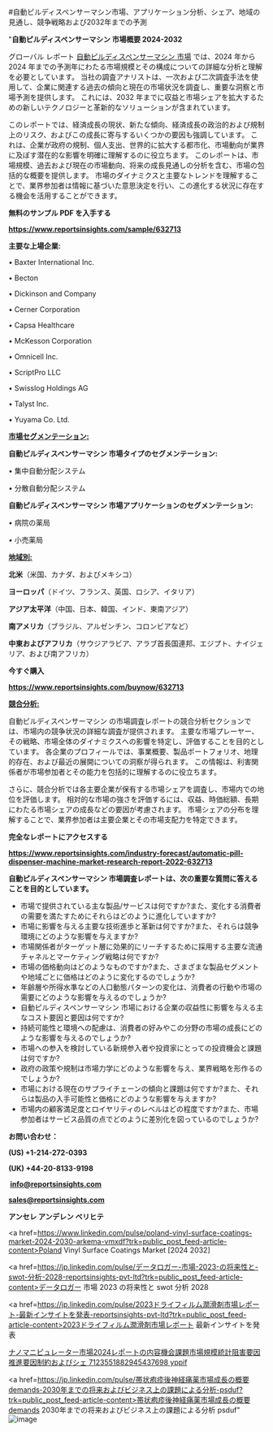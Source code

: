 #自動ピルディスペンサーマシン市場、アプリケーション分析、シェア、地域の見通し、競争戦略および2032年までの予測

"<strong>自動ピルディスペンサーマシン 市場概要 2024-2032</strong>

グローバル レポート <a href=https://www.reportsinsights.com/sample/632713>自動ピルディスペンサーマシン 市場</a> では、2024 年から 2024 年までの予測年にわたる市場規模とその構成についての詳細な分析と理解を必要としています。 当社の調査アナリストは、一次および二次調査手法を使用して、企業に関連する過去の傾向と現在の市場状況を調査し、重要な洞察と市場予測を提供します。 これには、2032 年までに収益と市場シェアを拡大​​するための新しいテクノロジーと革新的なソリューションが含まれています。

このレポートでは、経済成長の現状、新たな傾向、経済成長の政治的および規制上のリスク、およびこの成長に寄与するいくつかの要因も強調しています。 これは、企業が政府の規制、個人支出、世界的に拡大する都市化、市場動向が業界に及ぼす潜在的な影響を明確に理解するのに役立ちます。 このレポートは、市場規模、過去および現在の市場動向、将来の成長見通しの分析を含む、市場の包括的な概要を提供します。 市場のダイナミクスと主要なトレンドを理解することで、業界参加者は情報に基づいた意思決定を行い、この進化する状況に存在する機会を活用することができます。

<strong><b>無料のサンプル PDF を入手する</b></strong>

<a href=https://www.reportsinsights.com/sample/632713><strong><u>https://www.reportsinsights.com/sample/632713</u></strong></a>

<strong>主要な上場企業:</strong>

• Baxter International Inc.

• Becton

• Dickinson and Company

• Cerner Corporation

• Capsa Healthcare

• McKesson Corporation

• Omnicell Inc.

• ScriptPro LLC

• Swisslog Holdings AG

• Talyst Inc.

• Yuyama Co. Ltd.

<strong><u>市場セグメンテーション</u></strong><strong><u>:</u></strong>

<strong>自動ピルディスペンサーマシン 市場タイプのセグメンテーション:</strong>

• 集中自動分配システム

• 分散自動分配システム

<strong>自動ピルディスペンサーマシン 市場アプリケーションのセグメンテーション:</strong>

• 病院の薬局

• 小売薬局

<strong><u>地域別</u></strong><strong><u>:</u></strong>

<strong>北米</strong>（米国、カナダ、およびメキシコ）

<strong>ヨーロッパ</strong>（ドイツ、フランス、英国、ロシア、イタリア）

<strong>アジア太平洋</strong>（中国、日本、韓国、インド、東南アジア）

<strong>南アメリカ</strong>（ブラジル、アルゼンチン、コロンビアなど）

<strong>中東およびアフリカ</strong>（サウジアラビア、アラブ首長国連邦、エジプト、ナイジェリア、および南アフリカ）

<strong>今すぐ購入</strong>

<a href=https://www.reportsinsights.com/buynow/632713><strong><u>https://www.reportsinsights.com/buynow/632713</u></strong></a>

<strong><u>競合分析:</u></strong>

自動ピルディスペンサーマシン の市場調査レポートの競合分析セクションでは、市場内の競争状況の詳細な調査が提供されます。 主要な市場プレーヤー、その戦略、市場全体のダイナミクスへの影響を特定し、評価することを目的としています。 各企業のプロフィールでは、事業概要、製品ポートフォリオ、地理的存在、および最近の展開についての洞察が得られます。 この情報は、利害関係者が市場参加者とその能力を包括的に理解するのに役立ちます。

さらに、競合分析では各主要企業が保有する市場シェアを調査し、市場内での地位を評価します。 相対的な市場の強さを評価するには、収益、時価総額、長期にわたる市場シェアの成長などの要因が考慮されます。 市場シェアの分布を理解することで、業界参加者は主要企業とその市場支配力を特定できます。

<strong>完全なレポートにアクセスする</strong>

<a href=https://www.reportsinsights.com/industry-forecast/automatic-pill-dispenser-machine-market-research-report-2022-632713><strong><u><b>https://www.reportsinsights.com/industry-forecast/automatic-pill-dispenser-machine-market-research-report-2022-632713</b></u></strong></a>

<strong><b>自動ピルディスペンサーマシン 市場調査レポートは、次の重要な質問に答えることを目的としています。</b></strong>
<ul>
  <li>市場で提供されている主な製品/サービスは何ですか?また、変化する消費者の需要を満たすためにそれらはどのように進化していますか?</li>
  <li>市場に影響を与える主要な技術進歩と革新は何ですか?また、それらは競争環境にどのような影響を与えますか?</li>
  <li>市場関係者がターゲット層に効果的にリーチするために採用する主要な流通チャネルとマーケティング戦略は何ですか?</li>
  <li>市場の価格動向はどのようなものですか?また、さまざまな製品セグメントや地域ごとに価格はどのように変化するのでしょうか?</li>
  <li>年齢層や所得水準などの人口動態パターンの変化は、消費者の行動や市場の需要にどのような影響を与えるのでしょうか?</li>
  <li>自動ピルディスペンサーマシン 市場における企業の収益性に影響を与える主なコスト要因と要因は何ですか?</li>
  <li>持続可能性と環境への配慮は、消費者の好みやこの分野の市場の成長にどのような影響を与えるのでしょうか?</li>
  <li>市場への参入を検討している新規参入者や投資家にとっての投資機会と課題は何ですか?</li>
  <li>政府の政策や規制は市場力学にどのような影響を与え、業界戦略を形作るのでしょうか?</li>
  <li>市場における現在のサプライチェーンの傾向と課題は何ですか?また、それらは製品の入手可能性と価格にどのような影響を与えますか?</li>
  <li>市場内の顧客満足度とロイヤリティのレベルはどの程度ですか?また、市場参加者はサービス品質の点でどのように差別化を図っているのでしょうか?</li>
</ul>
<strong>お問い合わせ：</strong>

<strong>(US) +1-214-272-0393</strong>

<strong>(UK) +44-20-8133-9198</strong>

<strong> </strong><a href=info@reportsinsights.com><strong><u>info@reportsinsights.com</u></strong></a>

<a href=sales@reportsinsights.com><strong><u>sales@reportsinsights.com</u></strong></a>

<strong>アンセレ アンデレン ベリヒテ</strong>

<a href=https://www.linkedin.com/pulse/poland-vinyl-surface-coatings-market-2024-2030-arkema-vmxdf?trk=public_post_feed-article-content>Poland Vinyl Surface Coatings Market [2024 2032]</a>

<a href=https://jp.linkedin.com/pulse/データロガー-市場-2023-の将来性と-swot-分析-2028-reportsinsights-pvt-ltd?trk=public_post_feed-article-content>データロガー 市場 2023 の将来性と swot 分析 2028</a>

<a href=https://jp.linkedin.com/pulse/2023ドライフィルム潤滑剤市場レポート-最新インサイトを発表-reportsinsights-pvt-ltd?trk=public_post_feed-article-content>2023ドライフィルム潤滑剤市場レポート 最新インサイトを発表</a>

<a href=https://www.linkedin.com/pulse/ナノマニピュレーター市場2024レポートの内容機会課題市場規模統計阻害要因推進要因制約およびシェ-7123551882945437698-yppif/>ナノマニピュレーター市場2024レポートの内容機会課題市場規模統計阻害要因推進要因制約およびシェ 7123551882945437698 yppif</a>

<a href=https://jp.linkedin.com/pulse/帯状疱疹後神経痛薬市場成長の概要demands-2030年までの将来およびビジネス上の課題による分析-psduf?trk=public_post_feed-article-content>帯状疱疹後神経痛薬市場成長の概要demands 2030年までの将来およびビジネス上の課題による分析 psduf</a>"
![image](https://github.com/aanak123/RIMarketer1/assets/158471119/929c5b45-29d7-4ff5-960b-165105b6a49a)

